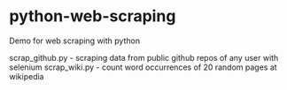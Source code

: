 # python-web-scraping
Demo for web scraping with python


scrap_github.py - scraping data from public github repos of any user with selenium
scrap_wiki.py - count word occurrences of 20 random pages at wikipedia
